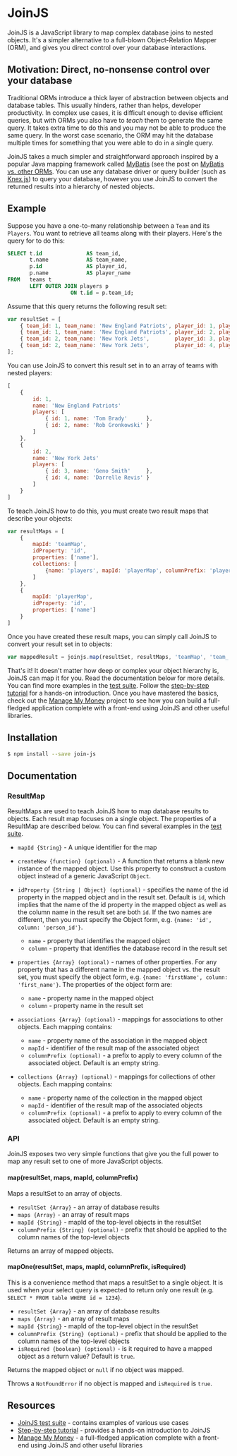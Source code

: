 # JoinJS

JoinJS is a JavaScript library to map complex database joins to nested objects. It's a simpler alternative to a full-blown Object-Relation Mapper (ORM), and gives you direct control over your database interactions.

## Motivation: Direct, no-nonsense control over your database
Traditional ORMs introduce a thick layer of abstraction between objects and database tables. This usually hinders, rather than helps, developer productivity. In complex use cases, it is difficult enough to devise efficient queries, but with ORMs you also have to *teach* them to generate the same query. It takes extra time to do this and you may not be able to produce the same query. In the worst case scenario, the ORM may hit the database multiple times for something that you were able to do in a single query.

JoinJS takes a much simpler and straightforward approach inspired by a popular Java mapping framework called [MyBatis](http://mybatis.github.io/mybatis-3/) (see the post on [MyBatis vs. other ORMs](https://archfirst.org/mybatis-vs-other-orms/). You can use any database driver or query builder (such as [Knex.js](http://knexjs.org/)) to query your database, however you use JoinJS to convert the returned results into a hierarchy of nested objects.

## Example
Suppose you have a one-to-many relationship between a `Team` and its `Players`. You want to retrieve all teams along with their players. Here's the query for to do this:

```sql
SELECT t.id              AS team_id,
       t.name            AS team_name,
       p.id              AS player_id,
       p.name            AS player_name
FROM   teams t
       LEFT OUTER JOIN players p
                    ON t.id = p.team_id;
```

Assume that this query returns the following result set:

```javascript
var resultSet = [
    { team_id: 1, team_name: 'New England Patriots', player_id: 1, player_name: 'Tom Brady'      },
    { team_id: 1, team_name: 'New England Patriots', player_id: 2, player_name: 'Rob Gronkowski' },
    { team_id: 2, team_name: 'New York Jets',        player_id: 3, player_name: 'Geno Smith'     },
    { team_id: 2, team_name: 'New York Jets',        player_id: 4, player_name: 'Darrelle Revis' }
];

```

You can use JoinJS to convert this result set in to an array of teams with nested players:

```javascript
[
    {
        id: 1,
        name: 'New England Patriots'
        players: [
            { id: 1, name: 'Tom Brady'      },
            { id: 2, name: 'Rob Gronkowski' }
        ]
    },
    {
        id: 2,
        name: 'New York Jets'
        players: [
            { id: 3, name: 'Geno Smith'     },
            { id: 4, name: 'Darrelle Revis' }
        ]
    }
]
```

To teach JoinJS how to do this, you must create two result maps that describe your objects:

```javascript
var resultMaps = [
    {
        mapId: 'teamMap',
        idProperty: 'id',
        properties: ['name'],
        collections: [
            {name: 'players', mapId: 'playerMap', columnPrefix: 'player_'}
        ]
    },
    {
        mapId: 'playerMap',
        idProperty: 'id',
        properties: ['name']
    }
]
```

Once you have created these result maps, you can simply call JoinJS to convert your result set in to objects:

```javascript
var mappedResult = joinjs.map(resultSet, resultMaps, 'teamMap', 'team_');
```

That's it! It doesn't matter how deep or complex your object hierarchy is, JoinJS can map it for you. Read the documentation below for more details. You can find more examples in the [test suite](https://github.com/archfirst/joinjs/tree/master/test). Follow the [step-by-step tutorial](https://archfirst.org/joinjs-an-alternative-to-complex-orms/) for a hands-on introduction. Once you have mastered the basics, check out the [Manage My Money](https://github.com/archfirst/manage-my-money-server) project to see how you can build a full-fledged application complete with a front-end using JoinJS and other useful libraries.

## Installation

```bash
$ npm install --save join-js
```

## Documentation

### ResultMap
ResultMaps are used to teach JoinJS how to map database results to objects. Each result map focuses on a single object. The properties of a ResultMap are described below. You can find several examples in the [test suite](https://github.com/archfirst/joinjs/tree/master/test).

- `mapId {String}` - A unique identifier for the map

- `createNew {function} (optional)` - A function that returns a blank new instance of the mapped object. Use this property to construct a custom object instead of a generic JavaScript `Object`.

- `idProperty {String | Object} (optional)` - specifies the name of the id property in the mapped object and in the result set. Default is `id`, which implies that the name of the id property in the mapped object as well as the column name in the result set are both `id`. If the two names are different, then you must specify the Object form, e.g. `{name: 'id', column: 'person_id'}`.
    - `name` - property that identifies the mapped object
    - `column` - property that identifies the database record in the result set

- `properties {Array} (optional)` - names of other properties. For any property that has a different name in the mapped object vs. the result set, you must specify the object form, e.g. `{name: 'firstName', column: 'first_name'}`. The properties of the object form are:
    - `name` - property name in the mapped object
    - `column` - property name in the result set

- `associations {Array} (optional)` - mappings for associations to other objects. Each mapping contains:
    - `name` - property name of the association in the mapped object
    - `mapId` - identifier of the result map of the associated object
    - `columnPrefix (optional)` - a prefix to apply to every column of the associated object. Default is an empty string.

- `collections {Array} (optional)` - mappings for collections of other objects. Each mapping contains:
    - `name` - property name of the collection in the mapped object
    - `mapId` - identifier of the result map of the associated objects
    - `columnPrefix (optional)` - a prefix to apply to every column of the associated object. Default is an empty string.

### API
JoinJS exposes two very simple functions that give you the full power to map any result set to one of more JavaScript objects.


#### map(resultSet, maps, mapId, columnPrefix)

Maps a resultSet to an array of objects.

- `resultSet {Array}` - an array of database results
- `maps {Array}` - an array of result maps
- `mapId {String}` - mapId of the top-level objects in the resultSet
- `columnPrefix {String} (optional)` - prefix that should be applied to the column names of the top-level objects

Returns an array of mapped objects.


#### mapOne(resultSet, maps, mapId, columnPrefix, isRequired)

This is a convenience method that maps a resultSet to a single object. It is used when your select query is expected to return only one result (e.g. `SELECT * FROM table WHERE id = 1234`).

- `resultSet {Array}` - an array of database results
- `maps {Array}` - an array of result maps
- `mapId {String}` - mapId of the top-level object in the resultSet
- `columnPrefix {String} (optional)` - prefix that should be applied to the column names of the top-level objects
- `isRequired {boolean} (optional)` - is it required to have a mapped object as a return value? Default is `true`.

Returns the mapped object or `null` if no object was mapped.

Throws a `NotFoundError` if no object is mapped and `isRequired` is `true`.

## Resources
- [JoinJS test suite](https://github.com/archfirst/joinjs/tree/master/test) - contains examples of various use cases
- [Step-by-step tutorial](https://archfirst.org/joinjs-an-alternative-to-complex-orms/) - provides a hands-on introduction to JoinJS
- [Manage My Money](https://github.com/archfirst/manage-my-money-server) - a full-fledged application complete with a front-end using JoinJS and other useful libraries
